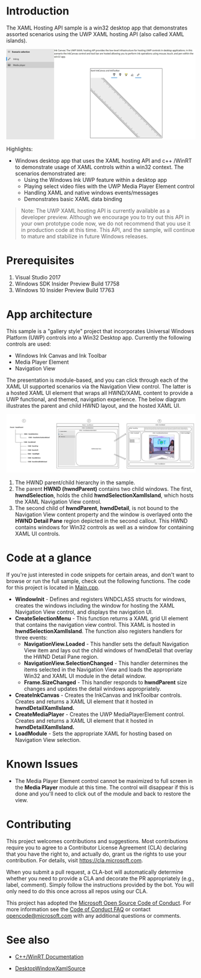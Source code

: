 # Introduction 
The XAML Hosting API sample is a win32 desktop app that demonstrates assorted scenarios using the UWP XAML hosting API (also called XAML islands).  

![XAML Hosted API sample showing the layout architecture](Images/XamlInking.JPG)
 
Highlights: 
 
* Windows desktop app that uses the XAML hosting API and c++ /WinRT to demonstrate usage of XAML controls within a win32 context. The scenarios demonstrated are: 
    * Using the Windows Ink UWP feature within a desktop app
    * Playing select video files with the UWP Media Player Element control
    * Handling XAML and native windows events/messages
    * Demonstrates basic XAML data binding

>Note: The UWP XAML hosting API is currently available as a developer preview. Although we encourage you to try out this API in your own prototype code now, we do not recommend that you use it in production code at this time. This API, and the sample, will continue to mature and stabilize in future Windows releases. 
 

# Prerequisites

1.	Visual Studio 2017
2.  Windows SDK Insider Preview Build 17758
3.	Windows 10 Insider Preview Build 17763

# App architecture
This sample is a "gallery style" project that incorporates Universal Windows Platform (UWP) controls into a Win32 Desktop app.  Currently the following controls are used:

- Windows Ink Canvas and Ink Toolbar 
- Media Player Element
- Navigation View

The presentation is module-based, and you can click through each of the XAML UI supported scenarios via the Navigation View control. The latter is a hosted XAML UI element that wraps all HWND/XAML content to provide a UWP functional, and themed, navigation experience. The below diagram illustrates the parent and child HWND layout, and the hosted XAML UI.

![XAML Hosted API sample showing the layout architecture](Images/XAMLLayout.JPG)


1. The HWND parent/child hierarchy in the sample.
2. The parent **HWND (hwndParent)** contains two child windows. The first, **hwndSelection**, holds the child **hwndSelectionXamlIsland**, which hosts the XAML Navigation View control. 
3. The second child of **hwndParent**, **hwndDetail**, is not bound to the Navigation View content property and the window is overlayed onto the **HWND Detail Pane** region depicted in the second callout. This HWND contains windows for Win32 controls as well as a window for containing XAML UI controls.

# Code at a glance

If you're just interested in code snippets for certain areas, and don't want to browse or run the full sample, check out the following functions. The code for this project is located in [Main.cpp](XamlDemoGallery/XamlDemoGallery/Main.cpp#L10).

- **WindowInit** - Defines and registers WNDCLASS structs for windows, creates the windows including the window for hosting the XAML Navigation View control, and displays the navigation UI. 
- **CreateSelectionMenu** - This function returns a XAML grid UI element that contains the navigation view control. This XAML is hosted in **hwndSelectionXamlIsland**. The function also registers handlers for three events:
    - **NavigationView.Loaded** - This handler sets the default Navigation View item and lays out the child windows of hwndDetail that overlay the HWND Detail Pane region.
    - **NavigationView.SelectionChanged** - This handler determines the items selected in the Navigation View and loads the appropriate Win32 and XAML UI module in the detail window.
    - **Frame.SizeChanged** - This handler responds to **hwndParent** size changes and updates the detail windows appropriately.
- **CreateInkCanvas** - Creates the InkCanvas and InkToolbar controls. Creates and returns a XAML UI element that it hosted in **hwndDetailXamlIsland.**
- **CreateMediaPlayer** - Creates the UWP MediaPlayerElement control. Creates and returns a XAML UI element that it hosted in **hwndDetailXamlIsland.**
- **LoadModule** - Sets the appropriate XAML for hosting based on Navigation View selection.


# Known Issues

- The Media Player Element control cannot be maximized to full screen in the **Media Player** module at this time. The control will disappear if this is done and you'll need to click out of the module and back to restore the view.


# Contributing

This project welcomes contributions and suggestions.  Most contributions require you to agree to a
Contributor License Agreement (CLA) declaring that you have the right to, and actually do, grant us
the rights to use your contribution. For details, visit https://cla.microsoft.com.

When you submit a pull request, a CLA-bot will automatically determine whether you need to provide
a CLA and decorate the PR appropriately (e.g., label, comment). Simply follow the instructions
provided by the bot. You will only need to do this once across all repos using our CLA.

This project has adopted the [Microsoft Open Source Code of Conduct](https://opensource.microsoft.com/codeofconduct/).
For more information see the [Code of Conduct FAQ](https://opensource.microsoft.com/codeofconduct/faq/) or
contact [opencode@microsoft.com](mailto:opencode@microsoft.com) with any additional questions or comments.

# See also

* [C++/WinRT Documentation](https://docs.microsoft.com/en-us/windows/uwp/cpp-and-winrt-apis/)

* [DesktopWindowXamlSource](https://docs.microsoft.com/en-us/uwp/api/windows.ui.xaml.hosting.desktopwindowxamlsource)
